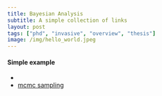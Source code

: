 ```yaml
---
title: Bayesian Analysis
subtitle: A simple collection of links
layout: post
tags: ["phd", "invasive", "overview", "thesis"]
image: /img/hello_world.jpeg
---
```


#### Simple example

- 
- [mcmc sampling](http://twiecki.github.io/blog/2015/11/10/mcmc-sampling/)
